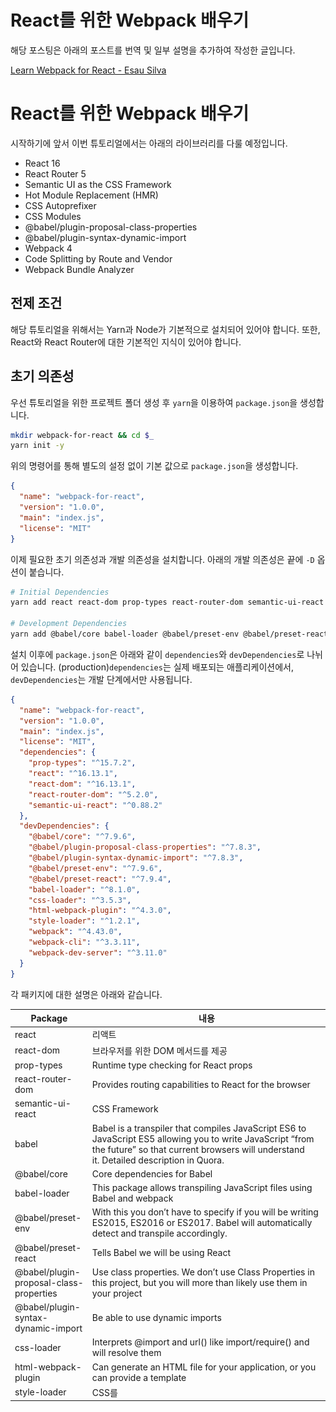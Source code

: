 # React를 위한 Webpack 배우기

해당 포스팅은 아래의 포스트를 번역 및 일부 설명을 추가하여 작성한 글입니다.

[Learn Webpack for React - Esau Silva](https://esausilva.com/2018/01/13/learn-webpack-for-react/#comment-52112)

# React를 위한 Webpack 배우기

시작하기에 앞서 이번 튜토리얼에서는 아래의 라이브러리를 다룰 예정입니다.

- React 16
- React Router 5
- Semantic UI as the CSS Framework
- Hot Module Replacement (HMR)
- CSS Autoprefixer
- CSS Modules
- @babel/plugin-proposal-class-properties
- @babel/plugin-syntax-dynamic-import
- Webpack 4
- Code Splitting by Route and Vendor
- Webpack Bundle Analyzer

## 전제 조건

해당 튜토리얼을 위해서는 Yarn과 Node가 기본적으로 설치되어 있어야 합니다. 또한, React와 React Router에 대한 기본적인 지식이 있어야 합니다.

## 초기 의존성

우선 튜토리얼을 위한 프로젝트 폴더 생성 후 `yarn`을 이용하여 `package.json`을 생성합니다. 

```bash
mkdir webpack-for-react && cd $_
yarn init -y
```

위의 명령어를 통해 별도의 설정 없이 기본 값으로 `package.json`을 생성합니다. 

```json
{
  "name": "webpack-for-react",
  "version": "1.0.0",
  "main": "index.js",
  "license": "MIT"
}
```

이제 필요한 초기 의존성과 개발 의존성을 설치합니다. 아래의 개발 의존성은 끝에 `-D` 옵션이 붙습니다.

```bash
# Initial Dependencies
yarn add react react-dom prop-types react-router-dom semantic-ui-react

# Development Dependencies
yarn add @babel/core babel-loader @babel/preset-env @babel/preset-react @babel/plugin-proposal-class-properties @babel/plugin-syntax-dynamic-import css-loader style-loader html-webpack-plugin webpack webpack-dev-server webpack-cli -D
```

설치 이후에 `package.json`은 아래와 같이 `dependencies`와 `devDependencies`로 나뉘어 있습니다. (production)`dependencies`는 실제 배포되는 애플리케이션에서,  `devDependencies`는 개발 단계에서만 사용됩니다.

```json
{
  "name": "webpack-for-react",
  "version": "1.0.0",
  "main": "index.js",
  "license": "MIT",
  "dependencies": {
    "prop-types": "^15.7.2",
    "react": "^16.13.1",
    "react-dom": "^16.13.1",
    "react-router-dom": "^5.2.0",
    "semantic-ui-react": "^0.88.2"
  },
  "devDependencies": {
    "@babel/core": "^7.9.6",
    "@babel/plugin-proposal-class-properties": "^7.8.3",
    "@babel/plugin-syntax-dynamic-import": "^7.8.3",
    "@babel/preset-env": "^7.9.6",
    "@babel/preset-react": "^7.9.4",
    "babel-loader": "^8.1.0",
    "css-loader": "^3.5.3",
    "html-webpack-plugin": "^4.3.0",
    "style-loader": "^1.2.1",
    "webpack": "^4.43.0",
    "webpack-cli": "^3.3.11",
    "webpack-dev-server": "^3.11.0"
  }
}
```

각 패키지에 대한 설명은 아래와 같습니다.

| Package | 내용 |
| ------- | ---- |
|react |	리액트|
|react-dom|	브라우저를 위한 DOM 메서드를 제공|
|prop-types|	Runtime type checking for React props|
|react-router-dom	|Provides routing capabilities to React for the browser|
|semantic-ui-react|	CSS Framework|
|babel	| Babel is a transpiler that compiles JavaScript ES6 to JavaScript ES5 allowing you to write JavaScript “from the future” so that current browsers will understand it. Detailed description in Quora.|
|@babel/core	|Core dependencies for Babel|
|babel-loader|	This package allows transpiling JavaScript files using Babel and webpack|
|@babel/preset-env|	With this you don’t have to specify if you will be writing ES2015, ES2016 or ES2017. Babel will automatically detect and transpile accordingly.|
|@babel/preset-react	|Tells Babel we will be using React|
|@babel/plugin-proposal-class-properties|	Use class properties. We don’t use Class Properties in this project, but you will more than likely use them in your project|
|@babel/plugin-syntax-dynamic-import	|Be able to use dynamic imports|
|css-loader	|Interprets @import and url() like import/require() and will resolve them|
|html-webpack-plugin|	Can generate an HTML file for your application, or you can provide a template|
|style-loader|	CSS를 <style>태그로 DOM에 추가함|
|webpack	|모듈 번들러(Module Bundler)|
|webpack-cli	|Webpack 4.0.1 혹은 그 이상에서 필요한 커맨드라인 인터페이스|
|webpack-dev-server	|애플리케이션을 위한 개발 서버를 제공함|

## Babel 설정

`webpack-for-react` 루트 디렉토리에 configuration 파일을 생성합니다.

```bash
touch .babelrc
```

그리고 에디터로 해당 파일을 열어 아래와 같이 babel 설정을 합니다. 해당 설정은 나중에 Webpack의 `babel-loader`를 통해서 호출되어 사용됩니다.

```json
{
    "presets": ["@babel/preset-env", "@babel/preset-react"],
    "plugins": [
      "@babel/plugin-syntax-dynamic-import",
      "@babel/plugin-proposal-class-properties"
    ]
}
```

## Webpack 설정

이제 아래의 명령어로 Webpack configuration파일을 생성합니다.

```bash
touch webpack.config.js
```

`webpack.config.js` 파일을 열어 아래와 같이 코드를 추가합니다. 아래의 코드는 webpack의 기본입니다. 

```javascript
const webpack = require("webpack");
const HtmlWebpackPlugin = require("html-webpack-plugin");
```

`webpack`과 `html-webpack-plugin`을 불러옵니다. 여기서 `html-webpack-plugin`은 번들화한 css, js파일들을 html파일에 직접 추가하지 않아도 자동으로 넣을 수 있도록 도와줍니다. 

그리고 그 아래에 이용할 포트를 설정합니다. 환경 변수의 `PORT`가 있으면 해당 포트를 이용하고 아니라면, 기본으로 사용할 포트를 지정할 수 있습니다.

```javascript
const webpack = require("webpack");
const HtmlWebpackPlugin = require("html-webpack-plugin");
const port = process.env.PORT || 3000;
module.exports = {
  // Webpack configuration goes here
};
```

그러고나서 `mode`를 설정합니다. 여기서 `mode`는 webpack에게 해당 설정이 `development`를 위한 것인지 `production`위한 것인지를 알려주는 역할을 합니다.

```javascript
...
module.exports = {
  mode: 'development',
};
```

실행중인 webpack 인스턴스를 얻기 위해서는 `entry`와 `output`에 대한 설정이 필요합니다.

```javascript
...
module.exports = {
...
  entry: "./src/index.js",
  output: {
    filename: "bundle.[hash].js"
  }
};
```

- `entry` : 애플리케이션의 진입점을 설정합니다. React app이 실행되는 곳이며, 번들 프로세스가 시작되는 곳입니다.
    - 해당 `entry`설정은 webpack 4에 들어와 몇 가지 기본값이 생겼는데, 그 중 `entry`역시 기본으로 `./src` 를 경로로 잡습니다.
- `output` : 컴파일된 파일을 디스크에서 어디에 저장할지 설정합니다.
    - `filename` : 번들링 된 애플리케이션의 이름을 지정합니다. 여기서 `[hash]` 부분은 응용 프로그램이 변경되고 다시 컴파일 될 때마다(웹 캐싱에 도움이 됨) Webpack에 의해 생성된 해시로 대체됩니다.

`devtool`은 애플리케이션 디버깅에 도움이 되는 source map을 만듭니다. 여기서 Source map은 배포를 위해 빌드한 파일과 원본 파일을 서로 연결시켜 주는 기능입니다. source map은 다양한 종류가 있으며, 지금 사용하는 `inline-source-map`은 개발시에만 써야 합니다. 다양한 소스맵은 [여기서](https://webpack.js.org/configuration/devtool/) 확인할 수 있습니다. 

```javascript
...
module.exports = {
	...
	devtool: 'inline-source-map',
};
```

<img src="webpack-for-react-01/Untitled.png">

그 다음으로 `module`과 `rules`입니다. 아래와 같이 코드를 작성합니다.

```javascript
...
module.exports = {
  ...
  module: {
    rules: [
      // Rule 1:
      {
        test: /\.(js)$/,
        exclude: /node_modules/,
        use: ['babel-loader']
      },
      // Rule 2:
      {
        test: /\.css$/,
        use: [{
            loader: 'style-loader'
          },
          {
            loader: 'css-loader',
            options: {
              modules: true,
              localsConvention: 'camelCase',
              sourceMap: true
            }
          }
        ]
      }
    ]
  },
};
```

- `module` : 애플리케이션이 포함할 모듈의 종류를 지정합니다. 이번 튜토리얼에서는 ESNext(Babel)과 CSS Module을 지원합니다.
- `rules` : 다른 종류의 모듈을 처리하는 방법을 지정합니다.
    - **Rule 1:**
        - `node_modules`폴더를 제외한 `.js` 확장자를 가진 파일을 테스트합니다.
        - Babel(`babel-loader`)을 사용하여 Vanilla Javascript로 변환합니다.
    - **Rule 2:**
        - `.css` 확장자를 가진 CSS파일을 테스트합니다.
        - 여기서는 `style-loader`와 `css-loader` 두 종류의 로더를 사용합니다.
        - CSS Modules, camel case 그리고 source map을 만들도록 `css-loader`에 지시합니다.
    - **CSS Modules and Camel Case:**
        - 해당 규칙이 있어야 `import Styles from './styles.css'`와 같은 문법을 쓸 수 있습니다.
        - 또한, `import { style1, style2 } from './styles.css'`와 같은 destructuring을 쓸 수 있습니다.
        - Camel case는 아래와 같이 쓸 수 있습니다.

            ```css
            .home-button { ... }
            ```

            ```javascript
            import { homeButton } from './style.css'
            ```

이제 `html-webpack-plugin` 플러그인에 대해 상세 설정을 추가해 봅시다. `html-webpack-plugin`은 다른 옵션을 가진 객체를 허용합니다. 여기서는 사용할 HTML 템플릿에 favicon을 지정합니다. 뒤에서 추가로 Bundle Analyzer과 HMR에 대한 플러그인 설정을 추가할 겁니다.

```javascript
...
module.exports = {
  ...
  plugins: [
    new HtmlWebpackPlugin({
      template: 'public/index.html',
      favicon: 'public/favicon.ico'
    })
  ],
};
```

마지막으로 개발 서버에 대한 설정을 해보겠습니다. `localhost`를 호스트로 지정하고 변수 `port`를 포트로 지정합니다. 또한, `historyApiFallback`와 `open`을 `true`로 설정합니다. 해당 설정이 있어야 브라우저를 자동으로 열고 애플리케이션을 실행합니다.

```javascript
...
module.exports = {
  ...
  devServer: {
    host: 'localhost',
    port: port,
    historyApiFallback: true,
    open: true
  }
};
```

전체적인 코드는 아래와 같습니다.

```javascript
const webpack = require("webpack");
const HtmlWebpackPlugin = require("html-webpack-plugin");
const port = process.env.PORT || 3000;

module.exports = {
  mode: "development",
  entry: "./src/index.js",
  output: {
    filename: "bundle.[hash].js",
  },
  devtool: "inline-source-map",
  module: {
    rules: [
      // First Rule
      {
        test: /\.(js)$/,
        exclude: /node_modules/,
        use: ["babel-loader"],
      },
      // Second Rule
      {
        test: /\.css$/,
        use: [
          {
            loader: "style-loader",
          },
          {
            loader: "css-loader",
            options: {
              modules: true,
              localsConvention: "camelCase",
              sourceMap: true,
            },
          },
        ],
      },
    ],
  },
  plugins: [
    new HtmlWebpackPlugin({
      template: "public/index.html",
      favicon: "public/favicon.ico",
    }),
  ],
  devServer: {
    host: "localhost",
    port: port,
    historyApiFallback: true,
    open: true,
  },
};
```